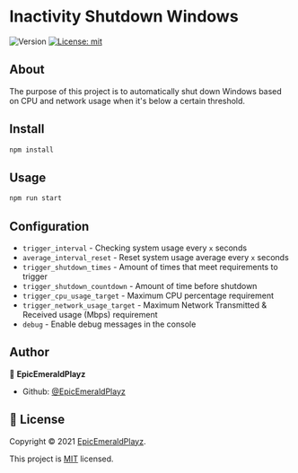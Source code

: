 # Inactivity Shutdown Windows
![Version](https://img.shields.io/badge/version-4.0.1-yellow.svg?cacheSeconds=2592000)
[![License: mit](https://img.shields.io/badge/License-MIT-red.svg)](https://github.com/EpicEmeraldPlayz/nodejs-inactivity-shutdown-windows/blob/master/LICENSE)

## About
The purpose of this project is to automatically shut down Windows based on CPU and network usage when it's below a certain threshold.

## Install

```sh
npm install
```

## Usage

```sh
npm run start
```

## Configuration
- `trigger_interval` - Checking system usage every `x` seconds
- `average_interval_reset` - Reset system usage average every `x` seconds
- `trigger_shutdown_times` - Amount of times that meet requirements to trigger
- `trigger_shutdown_countdown` - Amount of time before shutdown
- `trigger_cpu_usage_target` - Maximum CPU percentage requirement
- `trigger_network_usage_target` - Maximum Network Transmitted & Received usage (Mbps) requirement
- `debug` - Enable debug messages in the console

## Author

👤 **EpicEmeraldPlayz**

* Github: [@EpicEmeraldPlayz](https://github.com/EpicEmeraldPlayz)

## 📝 License

Copyright © 2021 [EpicEmeraldPlayz](https://github.com/EpicEmeraldPlayz).

This project is [MIT](https://github.com/EpicEmeraldPlayz/nodejs-inactivity-shutdown-windows/blob/main/LICENSE) licensed.